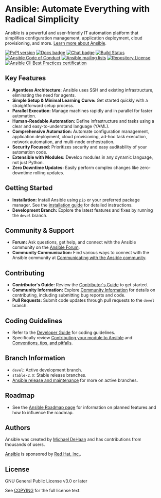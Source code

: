 # Ansible: Automate Everything with Radical Simplicity

Ansible is a powerful and user-friendly IT automation platform that simplifies configuration management, application deployment, cloud provisioning, and more. [Learn more about Ansible](https://github.com/ansible/ansible).

[![PyPI version](https://img.shields.io/pypi/v/ansible-core.svg)](https://pypi.org/project/ansible-core)
[![Docs badge](https://img.shields.io/badge/docs-latest-brightgreen.svg)](https://docs.ansible.com/ansible/latest/)
[![Chat badge](https://img.shields.io/badge/chat-IRC-brightgreen.svg)](https://docs.ansible.com/ansible/devel/community/communication.html)
[![Build Status](https://dev.azure.com/ansible/ansible/_apis/build/status/CI?branchName=devel)](https://dev.azure.com/ansible/ansible/_build/latest?definitionId=20&branchName=devel)
[![Ansible Code of Conduct](https://img.shields.io/badge/code%20of%20conduct-Ansible-silver.svg)](https://docs.ansible.com/ansible/devel/community/code_of_conduct.html)
[![Ansible mailing lists](https://img.shields.io/badge/mailing%20lists-Ansible-orange.svg)](https://docs.ansible.com/ansible/devel/community/communication.html#mailing-list-information)
[![Repository License](https://img.shields.io/badge/license-GPL%20v3.0-brightgreen.svg)](COPYING)
[![Ansible CII Best Practices certification](https://bestpractices.coreinfrastructure.org/projects/2372/badge)](https://bestpractices.coreinfrastructure.org/projects/2372)

## Key Features

*   **Agentless Architecture:** Ansible uses SSH and existing infrastructure, eliminating the need for agents.
*   **Simple Setup & Minimal Learning Curve:** Get started quickly with a straightforward setup process.
*   **Parallel Execution:** Manage machines rapidly and in parallel for faster automation.
*   **Human-Readable Automation:** Define infrastructure and tasks using a clear and easy-to-understand language (YAML).
*   **Comprehensive Automation:** Automate configuration management, application deployment, cloud provisioning, ad-hoc task execution, network automation, and multi-node orchestration.
*   **Security Focused:** Prioritizes security and easy auditability of your automation code.
*   **Extensible with Modules:** Develop modules in any dynamic language, not just Python.
*   **Zero Downtime Updates:** Easily perform complex changes like zero-downtime rolling updates.

## Getting Started

*   **Installation:** Install Ansible using `pip` or your preferred package manager. See the [installation guide](https://docs.ansible.com/ansible/latest/installation_guide/intro_installation.html) for detailed instructions.
*   **Development Branch:** Explore the latest features and fixes by running the `devel` branch.

## Community & Support

*   **Forum:** Ask questions, get help, and connect with the Ansible community on the [Ansible Forum](https://forum.ansible.com/c/help/6).
*   **Community Communication:** Find various ways to connect with the Ansible community at [Communicating with the Ansible community](https://docs.ansible.com/ansible/devel/community/communication.html).

## Contributing

*   **Contributor's Guide:** Review the [Contributor's Guide](./.github/CONTRIBUTING.md) to get started.
*   **Community Information:** Explore [Community Information](https://docs.ansible.com/ansible/devel/community) for details on contributing, including submitting bug reports and code.
*   **Pull Requests:** Submit code updates through pull requests to the `devel` branch.

## Coding Guidelines

*   Refer to the [Developer Guide](https://docs.ansible.com/ansible/devel/dev_guide/) for coding guidelines.
*   Specifically review [Contributing your module to Ansible](https://docs.ansible.com/ansible/devel/dev_guide/developing_modules_checklist.html) and [Conventions, tips, and pitfalls](https://docs.ansible.com/ansible/devel/dev_guide/developing_modules_best_practices.html).

## Branch Information

*   `devel`: Active development branch.
*   `stable-2.X`: Stable release branches.
*   [Ansible release and maintenance](https://docs.ansible.com/ansible/devel/reference_appendices/release_and_maintenance.html) for more on active branches.

## Roadmap

*   See the [Ansible Roadmap page](https://docs.ansible.com/ansible/devel/roadmap/) for information on planned features and how to influence the roadmap.

## Authors

Ansible was created by [Michael DeHaan](https://github.com/mpdehaan) and has contributions from thousands of users.

[Ansible](https://www.ansible.com) is sponsored by [Red Hat, Inc.](https://www.redhat.com).

## License

GNU General Public License v3.0 or later

See [COPYING](COPYING) for the full license text.